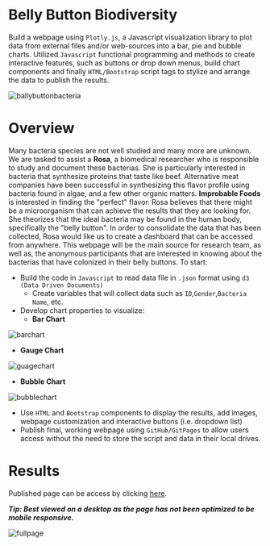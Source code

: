 # Belly Button Biodiversity

Build a webpage using `Plotly.js`, a Javascript visualization library to plot data from external files and/or web-sources into a bar, pie and bubble charts. Utilized `Javascript` functional programming and methods to create interactive features, such as buttons or drop down menus, build chart components and finally `HTML/Bootstrap` script tags to stylize and arrange the data to publish the results.

![ballybuttonbacteria](https://user-images.githubusercontent.com/103727169/185851444-b9cc51a6-d280-4d43-92d4-854d6b18dda0.png)

# Overview

Many bacteria species are not well studied and many more are unknown. We are tasked to assist a **Rosa**, a biomedical researcher who is responsible to study and document these bacterias.  She is particularly interested in bacteria that synthesize proteins that taste like beef. Alternative meat companies have been successful in synthesizing this flavor profile using bacteria found in algae, and a few other organic matters. **Improbable Foods** is interested in finding the "perfect" flavor. Rosa believes that there might be a microorganism that can achieve the results that they are looking for. She theorizes that the ideal bacteria may be found in the human body, specifically the "belly button". In order to consolidate the data that has been collected, Rosa would like us to create a dashboard that can be accessed from anywhere. This webpage will be the main source for research team, as well as, the anonymous participants that are interested in knowing about the bacterias that have colonized in their belly buttons. To start:

* Build the code in `Javascript` to read data file in `.json` format using `d3 (Data Driven Documents)`
  * Create variables that will collect data such as `ID`,`Gender`,`Bacteria Name`, etc.
* Develop chart properties to visualize:
  * **Bar Chart**
  
![barchart](https://user-images.githubusercontent.com/103727169/185851483-d04f844d-cade-4391-9727-0de02844d1e1.png)
 
  * **Gauge Chart**
 
![guagechart](https://user-images.githubusercontent.com/103727169/185851523-1d05af12-f3e2-447a-b926-9cc4126645e4.png)
 
  * **Bubble Chart**
 
![bubblechart](https://user-images.githubusercontent.com/103727169/185851576-ec4b32b5-606d-4894-bff4-697b6cc3c48d.png)

* Use `HTML` and `Bootstrap` components to display the results, add images, webpage customization and interactive buttons (i.e. dropdown list)
* Publish final, working webpage using `GitHub/GitPages` to allow users access without the need to store the script and data in their local drives.

# Results

Published page can be access by clicking [here](). 

***Tip: Best viewed on a desktop as the page has not been optimized to be mobile responsive.***

![fullpage](https://user-images.githubusercontent.com/103727169/185851629-ebe4403e-b84c-4876-9315-1910531afcad.png)



